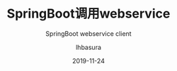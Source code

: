 ---  
layout:     post
title:      SpringBoot调用webservice
subtitle:   SpringBoot webservice client
date:       2019-11-24
author:     lhbasura
header-img: 
keywords_post:  "springboot"
catalog: true
tags:
    - springboot
    - webservice  
---  